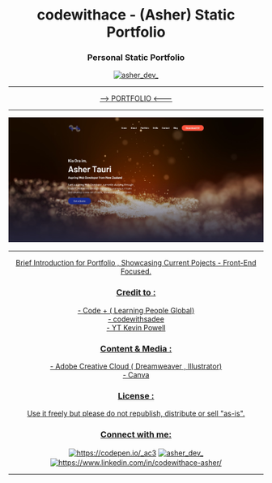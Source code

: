 <h1 align="center">codewithace - (Asher) Static Portfolio</h1>
<h3 align="center">Personal Static Portfolio</h3>

<p align="center"> <a href="https://twitter.com/asher_dev_" target="blank"><img src="https://img.shields.io/twitter/follow/asher_dev_?logo=twitter&style=for-the-badge" alt="asher_dev_" /></a> </p>

---

<p align="center"><a href="https://codewithace-asher.github.io/portfolio.github.io/" target="_blank">--> PORTFOLIO <---</p>

---

![screenshot](https://github.com/codewithace-Asher/portfolio.github.io/blob/a87629f7b0e780aa43b11c338f00aa324d695017/codewithace-screenshot.jpg)

---
<p align="center">Brief Introduction for Portfolio , Showcasing Current Pojects - Front-End Focused.</p>

<h3 align="center">Credit to : </h3>
<p align="center">
- Code + ( Learning People Global)<br>
- codewithsadee<br>
- YT Kevin Powell
</p>
<h3 align="center">Content & Media : </h3>
<p align="center">
- Adobe Creative Cloud ( Dreamweaver , Illustrator)<br>
- Canva
</p>
<h3 align="center">License : </h3>
<p align="center">Use it freely but please do not republish, distribute or sell "as-is".</p>


<h3 align="center">Connect with me:</h3>
<p align="center">
<a href="https://codepen.io/_AC3" target="blank"><img align="center" src="https://raw.githubusercontent.com/rahuldkjain/github-profile-readme-generator/master/src/images/icons/Social/codepen.svg" alt="https://codepen.io/_ac3" height="30" width="40" /></a>
<a href="https://twitter.com/asher_dev_" target="blank"><img align="center" src="https://raw.githubusercontent.com/rahuldkjain/github-profile-readme-generator/master/src/images/icons/Social/twitter.svg" alt="asher_dev_" height="30" width="40" /></a>
<a href="https://www.linkedin.com/in/codewithace-asher/" target="blank"><img align="center" src="https://raw.githubusercontent.com/rahuldkjain/github-profile-readme-generator/master/src/images/icons/Social/linked-in-alt.svg" alt="https://www.linkedin.com/in/codewithace-asher/" height="30" width="40" /></a>
</p>

---